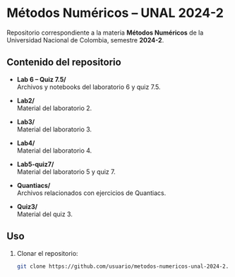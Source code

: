 # Métodos Numéricos – UNAL 2024-2

Repositorio correspondiente a la materia **Métodos Numéricos** de la Universidad Nacional de Colombia, semestre **2024-2**.

## Contenido del repositorio

- **Lab 6 – Quiz 7.5/**  
  Archivos y notebooks del laboratorio 6 y quiz 7.5.

- **Lab2/**  
  Material del laboratorio 2.

- **Lab3/**  
  Material del laboratorio 3.

- **Lab4/**  
  Material del laboratorio 4.

- **Lab5-quiz7/**  
  Material del laboratorio 5 y quiz 7.

- **Quantiacs/**  
  Archivos relacionados con ejercicios de Quantiacs.

- **Quiz3/**  
  Material del quiz 3.

## Uso

1. Clonar el repositorio:
   ```bash
   git clone https://github.com/usuario/metodos-numericos-unal-2024-2.git
